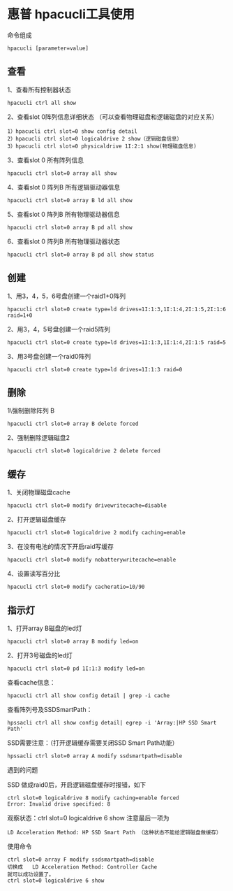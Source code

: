 # 惠普 hpacucli工具使用

命令组成
```
hpacucli [parameter=value]
```

## 查看

1、查看所有控制器状态 
```
hpacucli ctrl all show
```

2、查看slot 0阵列信息详细状态 （可以查看物理磁盘和逻辑磁盘的对应关系）
```
1）hpacucli ctrl slot=0 show config detail
2）hpacucli ctrl slot=0 logicaldrive 2 show（逻辑磁盘信息）
3）hpacucli ctrl slot=0 physicaldrive 1I:2:1 show(物理磁盘信息)
```

3、查看slot 0 所有阵列信息
```
hpacucli ctrl slot=0 array all show
```

4、查看slot 0 阵列B 所有逻辑驱动器信息
```
hpacucli ctrl slot=0 array B ld all show
```

5、查看slot 0 阵列B 所有物理驱动器信息
```
hpacucli ctrl slot=0 array B pd all show
```

6、查看slot 0 阵列B 所有物理驱动器状态
```
hpacucli ctrl slot=0 array B pd all show status
```

## 创建

1、用3，4，5，6号盘创建一个raid1+0阵列
```
hpacucli ctrl slot=0 create type=ld drives=1I:1:3,1I:1:4,2I:1:5,2I:1:6 raid=1+0
```

2、用3，4，5号盘创建一个raid5阵列
```
hpacucli ctrl slot=0 create type=ld drives=1I:1:3,1I:1:4,2I:1:5 raid=5
```

3、用3号盘创建一个raid0阵列
```
hpacucli ctrl slot=0 create type=ld drives=1I:1:3 raid=0
```

## 删除

1\强制删除阵列 B
```
hpacucli ctrl slot=0 array B delete forced
```

2、强制删除逻辑磁盘2
```
hpacucli ctrl slot=0 logicaldrive 2 delete forced
```

## 缓存

1、关闭物理磁盘cache
```
hpacucli ctrl slot=0 modify drivewritecache=disable
```

2、打开逻辑磁盘缓存
```
hpacucli ctrl slot=0 logicaldrive 2 modify caching=enable
```

3、在没有电池的情况下开启raid写缓存
```
hpacucli ctrl slot=0 modify nobatterywritecache=enable
```

4、设置读写百分比
```
hpacucli ctrl slot=0 modify cacheratio=10/90
```

## 指示灯

1、打开array B磁盘的led灯
```
hpacucli ctrl slot=0 array B modify led=on
```

2、打开3号磁盘的led灯
```
hpacucli ctrl slot=0 pd 1I:1:3 modify led=on
```

查看cache信息：
```
hpacucli ctrl all show config detail | grep -i cache
```

查看阵列号及SSDSmartPath：
```
hpssacli ctrl all show config detail| egrep -i 'Array:|HP SSD Smart Path'
```

SSD需要注意：（打开逻辑缓存需要关闭SSD Smart Path功能）
```
hpssacli ctrl slot=0 array A modify ssdsmartpath=disable
```

遇到的问题

SSD 做成raid0后，开启逻辑磁盘缓存时报错，如下
```
ctrl slot=0 logicaldrive 8 modify caching=enable forced
Error: Invalid drive specified: 8
```

观察状态：ctrl slot=0 logicaldrive 6 show  注意最后一项为
```
LD Acceleration Method: HP SSD Smart Path （这种状态不能给逻辑磁盘做缓存）
```

使用命令
```
ctrl slot=0 array F modify ssdsmartpath=disable
切换成   LD Acceleration Method: Controller Cache
就可以成功设置了。
ctrl slot=0 logicaldrive 6 show
```
